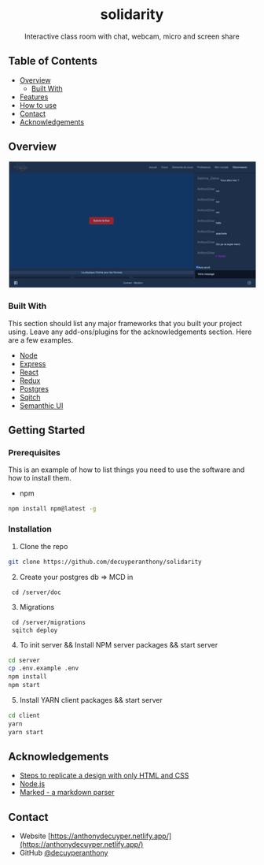 



<h1 align="center">solidarity</h1>

<div align="center">
   Interactive class room with chat, webcam, micro and screen share
</div>

<!-- <div align="center">
  <h3>
    <a href="https://{your-demo-link.your-domain}">
      Demo
    </a>
    <span> | </span>
    <a href="https://{your-url-to-the-solution}">
      Solution
    </a>
    <span> | </span>
    <a href="https://devchallenges.io/challenges/rleoQc34THclWx1cFFKH">
      Challenge
    </a>
  </h3>
</div> -->

<!-- TABLE OF CONTENTS -->

## Table of Contents

- [Overview](#overview)
  - [Built With](#built-with)
- [Features](#features)
- [How to use](#how-to-use)
- [Contact](#contact)
- [Acknowledgements](#acknowledgements)

<!-- OVERVIEW -->

## Overview

![screenshot](.github/img/solidaritychatroom.png)





### Built With
This section should list any major frameworks that you built your project using. Leave any add-ons/plugins for the acknowledgements section. Here are a few examples.
* [Node](https://nodejs.org/dist/latest-v12.x/docs/api/)
* [Express](https://nodejs.org/dist/latest-v12.x/docs/api/)
* [React](https://fr.reactjs.org/)
* [Redux](https://redux.js.org/)
* [Postgres](https://redux.js.org/)
* [Sqitch](https://redux.js.org/)
* [Semanthic UI](https://material-ui.com/)



<!-- GETTING STARTED -->
## Getting Started

### Prerequisites

This is an example of how to list things you need to use the software and how to install them.
* npm
```sh
npm install npm@latest -g
```

### Installation

1. Clone the repo
```sh
git clone https://github.com/decuyperanthony/solidarity

```
2. Create your postgres db => MCD in
```
 cd /server/doc
 ```

3. Migrations
```
 cd /server/migrations
 sqitch deploy
 ```

4. To init server && Install NPM server packages && start server
```sh
cd server
cp .env.example .env
npm install
npm start
```
5. Install YARN client packages && start server
```sh
cd client
yarn
yarn start
```

## Acknowledgements

<!-- This section should list any articles or add-ons/plugins that helps you to complete the project. This is optional but it will help you in the future. For example: -->

- [Steps to replicate a design with only HTML and CSS](https://devchallenges-blogs.web.app/how-to-replicate-design/)
- [Node.js](https://nodejs.org/)
- [Marked - a markdown parser](https://github.com/chjj/marked)

## Contact

- Website [https://anthonydecuyper.netlify.app/](https://anthonydecuyper.netlify.app/)
- GitHub [@decuyperanthony](https://github.com/decuyperanthony)

